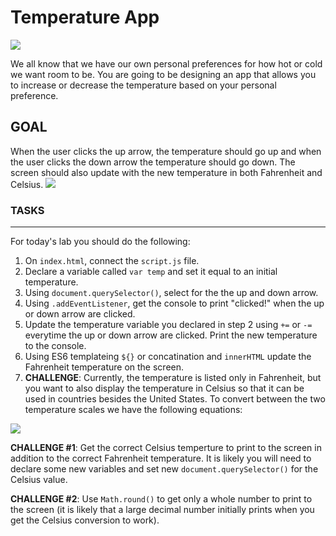 # Temperature App

![](https://media.giphy.com/media/l1KXrj90cEkiz5Af6/giphy.gif)

We all know that we have our own personal preferences for how hot or cold we want room to be. You are going to be designing an app that allows you to increase or decrease the temperature based on your personal preference.

## GOAL

When the user clicks the up arrow, the temperature should go up and when the user clicks the down arrow the temperature should go down. The screen should also update with the new temperature in both Fahrenheit and Celsius.
![](https://media.giphy.com/media/SS8ZhPFnz7Lm6t5q3Y/giphy.gif)
### TASKS

---

For today's lab you should do the following:

1. On `index.html`, connect the `script.js` file.
2. Declare a variable called `var temp` and set it equal to an initial temperature.
3. Using `document.querySelector()`, select for the the up and down arrow.
4. Using `.addEventListener`, get the console to print "clicked!" when the up or down arrow are clicked.
5. Update the temperature variable you declared in step 2 using `+=` or `-=` everytime the up or down arrow are clicked. Print the new temperature to the console.
6. Using ES6 templateing `${}` or concatination and `innerHTML` update the Fahrenheit temperature on the screen.
7. **CHALLENGE**: Currently, the temperature is listed only in Fahrenheit, but you want to also display the temperature in Celsius so that it can be used in countries besides the United States. To convert between the two temperature scales we have the following equations:

![](https://cdn.glitch.com/9a177b0d-9f8c-4449-a379-62b52e03c78d%2Fconversion.jpeg?v=1592860691230)

**CHALLENGE #1**: Get the correct Celsius temperture to print to the screen in addition to the correct Fahrenheit temperature. It is likely you will need to declare some new variables and set new `document.querySelector()` for the Celsius value.

**CHALLENGE #2**: Use `Math.round()` to get only a whole number to print to the screen (it is likely that a large decimal number initially prints when you get the Celsius conversion to work).
